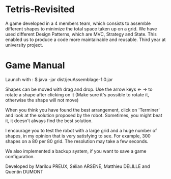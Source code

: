 # Tetris-Revisited
A game developed in a 4 members team, which consists to assemble different shapes to minimize the total space taken up on a grid. We have used different Design Patterns, which are MVC, Strategy and State. This enabled us to produce a code more maintainable and reusable. Third year at university project.

# Game Manual

Launch with :
$ java -jar dist/jeuAssemblage-1.0.jar 

Shapes can be moved with drag and drop.
Use the arrow keys <- -> to rotate a shape after clicking on it (Make sure it's possible to rotate it, otherwise the shape will not move)

When you think you have found the best arrangement, click on 'Terminer' and look at the solution proposed by the robot.
Sometimes, you might beat it, it doesn't always find the best solution.

I encourage you to test the robot with a large grid and a huge number of shapes, in my opinion that is very satisfying to see. 
For example, 300 shapes on a 80 per 80 grid. The resolution may take a few seconds.

We also implemented a backup system, if you want to save a game configuration.

Developed by Marilou PREUX, Sélian ARSENE, Matthieu DELILLE and Quentin DUMONT
